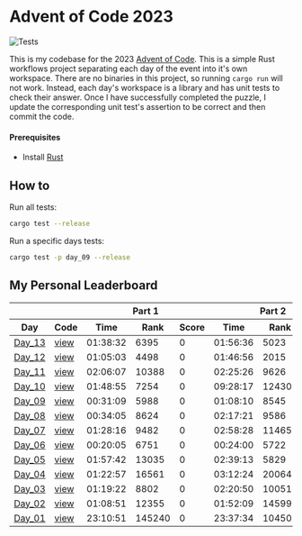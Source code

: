 # Advent of Code 2023

![Tests](https://github.com/stephenkelzer/aoc2023/actions/workflows/run_tests.yml/badge.svg)

This is my codebase for the 2023 [Advent of Code](https://adventofcode.com/). This is a simple Rust workflows project separating each day of the event into it's own workspace. There are no binaries in this project, so running `cargo run` will not work. Instead, each day's workspace is a library and has unit tests to check their answer. Once I have successfully completed the puzzle, I update the corresponding unit test's assertion to be correct and then commit the code.

#### Prerequisites

- Install [Rust](https://www.rust-lang.org/tools/install)

## How to

Run all tests:

```bash
cargo test --release
```

Run a specific days tests:

```bash
cargo test -p day_09 --release
```

## My Personal Leaderboard

<table>
    <thead>
        <tr>
            <th></th>
            <th></th>
            <th colspan="3">Part 1</th>
            <th colspan="3">Part 2</th>
        </tr>
        <tr>
            <th width="500px">Day</th>
            <th width="500px">Code</th>
            <th width="500px">Time</th>
            <th width="500px">Rank</th>
            <th width="500px">Score</th>
            <th width="500px">Time</th>
            <th width="500px">Rank</th>
            <th width="500px">Score</th>
        </tr>
    </thead>
    <tbody>
        <tr>
            <td><a href="https://adventofcode.com/2023/day/13">Day_13</a></td>
            <td><a href="./days/day_13/src/lib.rs">view</a></td>
            <td>01:38:32</td>
            <td>6395</td>
            <td>0</td>
            <td>01:56:36</td>
            <td>5023</td>
            <td>0</td>
        </tr>
        <tr>
            <td><a href="https://adventofcode.com/2023/day/12">Day_12</a></td>
            <td><a href="./days/day_12/src/lib.rs">view</a></td>
            <td>01:05:03</td>
            <td>4498</td>
            <td>0</td>
            <td>01:46:56</td>
            <td>2015</td>
            <td>0</td>
        </tr>
        <tr>
            <td><a href="https://adventofcode.com/2023/day/11">Day_11</a></td>
            <td><a href="./days/day_11/src/lib.rs">view</a></td>
            <td>02:06:07</td>
            <td>10388</td>
            <td>0</td>
            <td>02:25:26</td>
            <td>9626</td>
            <td>0</td>
        </tr>
        <tr>
            <td><a href="https://adventofcode.com/2023/day/10">Day_10</a></td>
            <td><a href="./days/day_10/src/lib.rs">view</a></td>
            <td>01:48:55</td>
            <td>7254</td>
            <td>0</td>
            <td>09:28:17</td>
            <td>12430</td>
            <td>0</td>
        </tr>
        <tr>
            <td><a href="https://adventofcode.com/2023/day/9">Day_09</a></td>
            <td><a href="./days/day_09/src/lib.rs">view</a></td>
            <td>00:31:09</td>
            <td>5988</td>
            <td>0</td>
            <td>01:08:10</td>
            <td>8545</td>
            <td>0</td>
        </tr>
        <tr>
            <td><a href="https://adventofcode.com/2023/day/8">Day_08</a></td>
            <td><a href="./days/day_08/src/lib.rs">view</a></td>
            <td>00:34:05</td>
            <td>8624</td>
            <td>0</td>
            <td>02:17:21</td>
            <td>9586</td>
            <td>0</td>
        </tr>
        <tr>
            <td><a href="https://adventofcode.com/2023/day/7">Day_07</a></td>
            <td><a href="./days/day_07/src/lib.rs">view</a></td>
            <td>01:28:16</td>
            <td>9482</td>
            <td>0</td>
            <td>02:58:28</td>
            <td>11465</td>
            <td>0</td>
        </tr>
        <tr>
            <td><a href="https://adventofcode.com/2023/day/6">Day_06</a></td>
            <td><a href="./days/day_06/src/lib.rs">view</a></td>
            <td>00:20:05</td>
            <td>6751</td>
            <td>0</td>
            <td>00:24:00</td>
            <td>5722</td>
            <td>0</td>
        </tr>
        <tr>
            <td><a href="https://adventofcode.com/2023/day/5">Day_05</a></td>
            <td><a href="./days/day_05/src/lib.rs">view</a></td>
            <td>01:57:42</td>
            <td>13035</td>
            <td>0</td>
            <td>02:39:13</td>
            <td>5829</td>
            <td>0</td>
        </tr>
        <tr>
            <td><a href="https://adventofcode.com/2023/day/4">Day_04</a></td>
            <td><a href="./days/day_04/src/lib.rs">view</a></td>
            <td>01:22:57</td>
            <td>16561</td>
            <td>0</td>
            <td>03:12:24</td>
            <td>20064</td>
            <td>0</td>
        </tr>
        <tr>
            <td><a href="https://adventofcode.com/2023/day/3">Day_03</a></td>
            <td><a href="./days/day_03/src/lib.rs">view</a></td>
            <td>01:19:22</td>
            <td>8802</td>
            <td>0</td>
            <td>02:20:50</td>
            <td>10051</td>
            <td>0</td>
        </tr>
        <tr>
            <td><a href="https://adventofcode.com/2023/day/2">Day_02</a></td>
            <td><a href="./days/day_02/src/lib.rs">view</a></td>
            <td>01:08:51</td>
            <td>12355</td>
            <td>0</td>
            <td>01:52:09</td>
            <td>14599</td>
            <td>0</td>
        </tr>
        <tr>
            <td><a href="https://adventofcode.com/2023/day/1">Day_01</a></td>
            <td><a href="./days/day_01/src/lib.rs">view</a></td>
            <td>23:10:51</td>
            <td>145240</td>
            <td>0</td>
            <td>23:37:34</td>
            <td>104505</td>
            <td>0</td>
        </tr>
    </tbody>
</table>
